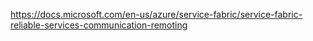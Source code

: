 https://docs.microsoft.com/en-us/azure/service-fabric/service-fabric-reliable-services-communication-remoting